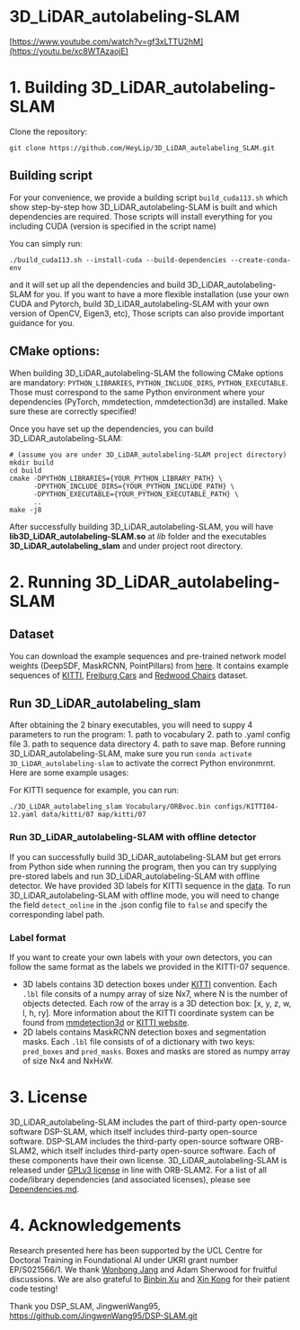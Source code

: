 # 3D_LiDAR_autolabeling-SLAM

[https://www.youtube.com/watch?v=gf3xLTTU2hM](https://youtu.be/xc8WTAzaojE)

# 1. Building 3D_LiDAR_autolabeling-SLAM

Clone the repository:
```
git clone https://github.com/HeyLip/3D_LiDAR_autolabeling_SLAM.git
```

## Building script
For your convenience, we provide a building script `build_cuda113.sh` which show step-by-step how 3D_LiDAR_autolabeling-SLAM is built and which dependencies are required. Those scripts will install everything for you including CUDA (version is specified in the script name)

You can simply run:

```
./build_cuda113.sh --install-cuda --build-dependencies --create-conda-env
```

and it will set up all the dependencies and build 3D_LiDAR_autolabeling-SLAM for you. If you want to have a more flexible installation (use your own CUDA and Pytorch, build 3D_LiDAR_autolabeling-SLAM with your own version of OpenCV, Eigen3, etc), Those scripts can also provide important guidance for you.


## CMake options:
When building 3D_LiDAR_autolabeling-SLAM the following CMake options are mandatory: `PYTHON_LIBRARIES`, `PYTHON_INCLUDE_DIRS`, `PYTHON_EXECUTABLE`. Those must correspond to the same Python environment where your dependencies (PyTorch, mmdetection, mmdetection3d) are installed. Make sure these are correctly specified!

Once you have set up the dependencies, you can build 3D_LiDAR_autolabeling-SLAM: 

```
# (assume you are under 3D_LiDAR_autolabeling-SLAM project directory)
mkdir build
cd build
cmake -DPYTHON_LIBRARIES={YOUR_PYTHON_LIBRARY_PATH} \
      -DPYTHON_INCLUDE_DIRS={YOUR_PYTHON_INCLUDE_PATH} \
      -DPYTHON_EXECUTABLE={YOUR_PYTHON_EXECUTABLE_PATH} \
      ..
make -j8
```

After successfully building 3D_LiDAR_autolabeling-SLAM, you will have **lib3D_LiDAR_autolabeling-SLAM.so**  at *lib* folder and the executables **3D_LiDAR_autolabeling_slam** and under project root directory.

# 2. Running 3D_LiDAR_autolabeling-SLAM

## Dataset
You can download the example sequences and pre-trained network model weights (DeepSDF, MaskRCNN, PointPillars) from [here](https://liveuclac-my.sharepoint.com/:f:/g/personal/ucabjw4_ucl_ac_uk/Eh3nHv6D-LZHkuny4iNOexQBGdDVxloM_nwbEZdxeRfStw?e=sYO1Ot). It contains example sequences of [KITTI](http://www.cvlibs.net/datasets/kitti/eval_odometry.php), [Freiburg Cars](https://github.com/lmb-freiburg/unsup-car-dataset) and [Redwood Chairs](http://redwood-data.org/3dscan/dataset.html?c=chair) dataset.

## Run 3D_LiDAR_autolabeling_slam

After obtaining the 2 binary executables, you will need to suppy 4 parameters to run the program: 1. path to vocabulary 2. path to .yaml config file 3. path to sequence data directory 4. path to save map. Before running 3D_LiDAR_autolabeling-SLAM, make sure you run `conda activate 3D_LiDAR_autolabeling-slam` to activate the correct Python environmrnt. Here are some example usages:

For KITTI sequence for example, you can run:

```
./3D_LiDAR_autolabeling_slam Vocabulary/ORBvoc.bin configs/KITTI04-12.yaml data/kitti/07 map/kitti/07
```

### Run 3D_LiDAR_autolabeling-SLAM with offline detector
If you can successfully build 3D_LiDAR_autolabeling-SLAM but get errors from Python side when running the program, then you can try supplying pre-stored labels and run 3D_LiDAR_autolabeling-SLAM with offline detector. We have provided 3D labels for KITTI sequence in the [data](https://liveuclac-my.sharepoint.com/:f:/g/personal/ucabjw4_ucl_ac_uk/Eh3nHv6D-LZHkuny4iNOexQBGdDVxloM_nwbEZdxeRfStw?e=sYO1Ot). To run 3D_LiDAR_autolabeling-SLAM with offline mode, you will need to change the field `detect_online` in the .json config file to `false` and specify the corresponding label path.

### Label format
If you want to create your own labels with your own detectors, you can follow the same format as the labels we provided in the KITTI-07 sequence.
* 3D labels contains 3D detection boxes under [KITTI](http://www.cvlibs.net/datasets/kitti/eval_object.php?obj_benchmark=3d) convention. Each `.lbl` file consits of a numpy array of size Nx7, where N is the number of objects detected. Each row of the array is a 3D detection box: [x, y, z, w, l, h, ry]. More information about the KITTI coordinate system can be found from [mmdetection3d](https://github.com/open-mmlab/mmdetection3d) or [KITTI website](http://www.cvlibs.net/publications/Geiger2013IJRR.pdf).
* 2D labels contains MaskRCNN detection boxes and segmentation masks. Each `.lbl` file consists of of a dictionary with two keys: `pred_boxes` and `pred_masks`. Boxes and masks are stored as numpy array of size Nx4 and NxHxW.

# 3. License
3D_LiDAR_autolabeling-SLAM includes the part of third-party open-source software DSP-SLAM, which itself includes third-party open-source software.
DSP-SLAM includes the third-party open-source software ORB-SLAM2, which itself includes third-party open-source software. Each of these components have their own license.
3D_LiDAR_autolabeling-SLAM is released under [GPLv3 license](LICENSE) in line with ORB-SLAM2. For a list of all code/library dependencies (and associated licenses), please see [Dependencies.md](Dependencies.md).

# 4. Acknowledgements
Research presented here has been supported by the UCL Centre for Doctoral Training in Foundational AI under UKRI grant number EP/S021566/1. We thank [Wonbong Jang](https://sites.google.com/view/wbjang/home) and Adam Sherwood for fruitful discussions. We are also grateful to [Binbin Xu](https://www.doc.ic.ac.uk/~bx516/) and [Xin Kong](https://kxhit.github.io/) for their patient code testing!

Thank you DSP_SLAM, JingwenWang95, https://github.com/JingwenWang95/DSP-SLAM.git
